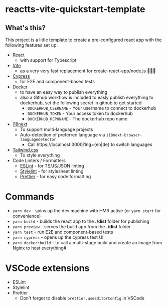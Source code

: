 # reactts-vite-quickstart-template

## What's this?

This project is a little template to create a pre-configured react app with the following features set up:

-   [React](https://reactjs.org/)
    -   with support for Typescript
-   [Vite](https://vitejs.dev/)
    -   as a very very fast replacement for create-react-app/node.js 🚀🚀🚀
-   [Cypress](https://www.cypress.io/)
    -   for E2E and component-based tests
-   [Docker](https://www.docker.com/)
    -   to have an easy way to publish everything
    -   also a Github workflow is included to easly publish everything to dockerhub, set the following secret in github to get started
        - `DOCKERHUB_USERNAME` - Your username to connect to dockerhub
        - `DOCKERHUB_TOKEN` - Your access token to dockerhub
        - `DOCKERHUB_REPONAME` - The dockerhub repo name
-   [i18next](https://www.i18next.com/)
    -   To support multi-language projects
    -   Auto-detection of preferred language via `i18next-browser-languagedetector`
        -   Call https://localhost:3000?lng={en|de} to switch languages
-   [Tailwind.css](https://tailwindcss.com/)
    -   To style everything
-   Code Linters / Formatters
    -   [ESLint](https://eslint.org/) - for TS/JS/JSON linting
    -   [Stylelint](https://stylelint.io/) - for stylesheet linting
    -   [Prettier](https://prettier.io/) - for easy code formatting

# Commands

-   `yarn dev` - spins up the dev machine with HMR active (or `yarn start` for convenience)
-   `yarn build` - builds the react app to the **./dist** folder for publishing
-   `yarn preview` - serves the build app from the **./dist** folder
-   `yarn test` - run E2E and component-based tests
-   `yarn cypress` - opens up the cypress test UI
-   `yarn docker:build` - to call a multi-stage build and create an image from Nginx to host everything#

# VSCode extensions

-   ESLint
-   Stylelint
-   Prettier
    -   Don't forget to disable `prettier.useEditorConfig` in VSCode
